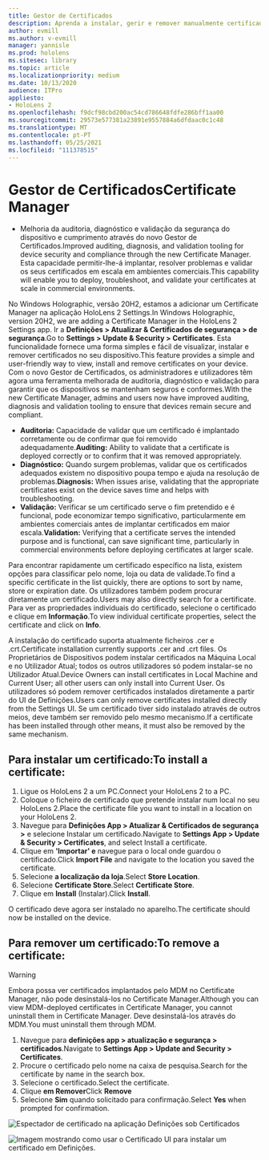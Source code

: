 ```yaml
---
title: Gestor de Certificados
description: Aprenda a instalar, gerir e remover manualmente certificados em dispositivos de realidade mista HoloLens 2.
author: evmill
ms.author: v-evmill
manager: yannisle
ms.prod: hololens
ms.sitesec: library
ms.topic: article
ms.localizationpriority: medium
ms.date: 10/13/2020
audience: ITPro
appliesto:
- HoloLens 2
ms.openlocfilehash: f9dcf98cbd200ac54cd786648fdfe286bff1aa00
ms.sourcegitcommit: 29573e577381a23891e9557884a6dfdaac0c1c48
ms.translationtype: MT
ms.contentlocale: pt-PT
ms.lasthandoff: 05/25/2021
ms.locfileid: "111378515"
---
```

# <a name="certificate-manager"></a><span data-ttu-id="a1445-103">Gestor de Certificados</span><span class="sxs-lookup"><span data-stu-id="a1445-103">Certificate Manager</span></span>

- <span data-ttu-id="a1445-104">Melhoria da auditoria, diagnóstico e validação da segurança do dispositivo e cumprimento através do novo Gestor de Certificados.</span><span class="sxs-lookup"><span data-stu-id="a1445-104">Improved auditing, diagnosis, and validation tooling for device security and compliance through the new Certificate Manager.</span></span> <span data-ttu-id="a1445-105">Esta capacidade permitir-lhe-á implantar, resolver problemas e validar os seus certificados em escala em ambientes comerciais.</span><span class="sxs-lookup"><span data-stu-id="a1445-105">This capability will enable you to deploy, troubleshoot, and validate your certificates at scale in commercial environments.</span></span>

<span data-ttu-id="a1445-106">No Windows Holographic, versão 20H2, estamos a adicionar um Certificate Manager na aplicação HoloLens 2 Settings.</span><span class="sxs-lookup"><span data-stu-id="a1445-106">In Windows Holographic, version 20H2, we are adding a Certificate Manager in the HoloLens 2 Settings app.</span></span> <span data-ttu-id="a1445-107">Ir a **Definições > Atualizar & Certificados de segurança > de segurança**.</span><span class="sxs-lookup"><span data-stu-id="a1445-107">Go to **Settings > Update & Security > Certificates**.</span></span> <span data-ttu-id="a1445-108">Esta funcionalidade fornece uma forma simples e fácil de visualizar, instalar e remover certificados no seu dispositivo.</span><span class="sxs-lookup"><span data-stu-id="a1445-108">This feature provides a simple and user-friendly way to view, install and remove certificates on your device.</span></span> <span data-ttu-id="a1445-109">Com o novo Gestor de Certificados, os administradores e utilizadores têm agora uma ferramenta melhorada de auditoria, diagnóstico e validação para garantir que os dispositivos se mantenham seguros e conformes.</span><span class="sxs-lookup"><span data-stu-id="a1445-109">With the new Certificate Manager, admins and users now have improved auditing, diagnosis and validation tooling to ensure that devices remain secure and compliant.</span></span> 

-   <span data-ttu-id="a1445-110">**Auditoria:** Capacidade de validar que um certificado é implantado corretamente ou de confirmar que foi removido adequadamente.</span><span class="sxs-lookup"><span data-stu-id="a1445-110">**Auditing:** Ability to validate that a certificate is deployed correctly or to confirm that it was removed appropriately.</span></span> 
-   <span data-ttu-id="a1445-111">**Diagnóstico:** Quando surgem problemas, validar que os certificados adequados existem no dispositivo poupa tempo e ajuda na resolução de problemas.</span><span class="sxs-lookup"><span data-stu-id="a1445-111">**Diagnosis:** When issues arise, validating that the appropriate certificates exist on the device saves time and helps with troubleshooting.</span></span> 
-   <span data-ttu-id="a1445-112">**Validação:** Verificar se um certificado serve o fim pretendido e é funcional, pode economizar tempo significativo, particularmente em ambientes comerciais antes de implantar certificados em maior escala.</span><span class="sxs-lookup"><span data-stu-id="a1445-112">**Validation:** Verifying that a certificate serves the intended purpose and is functional, can save significant time, particularly in commercial environments before deploying certificates at larger scale.</span></span>

<span data-ttu-id="a1445-113">Para encontrar rapidamente um certificado específico na lista, existem opções para classificar pelo nome, loja ou data de validade.</span><span class="sxs-lookup"><span data-stu-id="a1445-113">To find a specific certificate in the list quickly, there are options to sort by name, store or expiration date.</span></span> <span data-ttu-id="a1445-114">Os utilizadores também podem procurar diretamente um certificado.</span><span class="sxs-lookup"><span data-stu-id="a1445-114">Users may also directly search for a certificate.</span></span> <span data-ttu-id="a1445-115">Para ver as propriedades individuais do certificado, selecione o certificado e clique em **Informação**.</span><span class="sxs-lookup"><span data-stu-id="a1445-115">To view individual certificate properties, select the certificate and click on **Info**.</span></span> 

<span data-ttu-id="a1445-116">A instalação do certificado suporta atualmente ficheiros .cer e .crt.</span><span class="sxs-lookup"><span data-stu-id="a1445-116">Certificate installation currently supports .cer and .crt files.</span></span> <span data-ttu-id="a1445-117">Os Proprietários de Dispositivos podem instalar certificados na Máquina Local e no Utilizador Atual;  todos os outros utilizadores só podem instalar-se no Utilizador Atual.</span><span class="sxs-lookup"><span data-stu-id="a1445-117">Device Owners can install certificates in Local Machine and Current User;  all other users can only install into Current User.</span></span> <span data-ttu-id="a1445-118">Os utilizadores só podem remover certificados instalados diretamente a partir do UI de Definições.</span><span class="sxs-lookup"><span data-stu-id="a1445-118">Users can only remove certificates installed directly from the Settings UI.</span></span> <span data-ttu-id="a1445-119">Se um certificado tiver sido instalado através de outros meios, deve também ser removido pelo mesmo mecanismo.</span><span class="sxs-lookup"><span data-stu-id="a1445-119">If a certificate has been installed through other means, it must also be removed by the same mechanism.</span></span>

## <a name="to-install-a-certificate"></a><span data-ttu-id="a1445-120">Para instalar um certificado:</span><span class="sxs-lookup"><span data-stu-id="a1445-120">To install a certificate:</span></span> 

1.  <span data-ttu-id="a1445-121">Ligue os HoloLens 2 a um PC.</span><span class="sxs-lookup"><span data-stu-id="a1445-121">Connect your HoloLens 2 to a PC.</span></span>
1.  <span data-ttu-id="a1445-122">Coloque o ficheiro de certificado que pretende instalar num local no seu HoloLens 2.</span><span class="sxs-lookup"><span data-stu-id="a1445-122">Place the certificate file you want to install in a location on your HoloLens 2.</span></span>
1.  <span data-ttu-id="a1445-123">Navegue para **Definições App > Atualizar & Certificados de segurança >** e selecione Instalar um certificado.</span><span class="sxs-lookup"><span data-stu-id="a1445-123">Navigate to **Settings App > Update & Security > Certificates**, and select Install a certificate.</span></span>
1.  <span data-ttu-id="a1445-124">Clique em **'Importar' e** navegue para o local onde guardou o certificado.</span><span class="sxs-lookup"><span data-stu-id="a1445-124">Click **Import File** and navigate to the location you saved the certificate.</span></span>
1.  <span data-ttu-id="a1445-125">Selecione **a localização da loja**.</span><span class="sxs-lookup"><span data-stu-id="a1445-125">Select **Store Location**.</span></span>
1.  <span data-ttu-id="a1445-126">Selecione **Certificate Store**.</span><span class="sxs-lookup"><span data-stu-id="a1445-126">Select **Certificate Store**.</span></span>
1.  <span data-ttu-id="a1445-127">Clique em **Install** (Instalar).</span><span class="sxs-lookup"><span data-stu-id="a1445-127">Click **Install**.</span></span>

<span data-ttu-id="a1445-128">O certificado deve agora ser instalado no aparelho.</span><span class="sxs-lookup"><span data-stu-id="a1445-128">The certificate should now be installed on the device.</span></span>

## <a name="to-remove-a-certificate"></a><span data-ttu-id="a1445-129">Para remover um certificado:</span><span class="sxs-lookup"><span data-stu-id="a1445-129">To remove a certificate:</span></span> 
>[!WARNING]
> <span data-ttu-id="a1445-130">Embora possa ver certificados implantados pelo MDM no Certificate Manager, não pode desinstalá-los no Certificate Manager.</span><span class="sxs-lookup"><span data-stu-id="a1445-130">Although you can view MDM-deployed certificates in Certificate Manager, you cannot uninstall them in Certificate Manager.</span></span> <span data-ttu-id="a1445-131">Deve desinstalá-los através do MDM.</span><span class="sxs-lookup"><span data-stu-id="a1445-131">You must uninstall them through MDM.</span></span>
1. <span data-ttu-id="a1445-132">Navegue para **definições app > atualização e segurança > certificados**.</span><span class="sxs-lookup"><span data-stu-id="a1445-132">Navigate to **Settings App > Update and Security > Certificates**.</span></span>
1. <span data-ttu-id="a1445-133">Procure o certificado pelo nome na caixa de pesquisa.</span><span class="sxs-lookup"><span data-stu-id="a1445-133">Search for the certificate by name in the search box.</span></span>
1. <span data-ttu-id="a1445-134">Selecione o certificado.</span><span class="sxs-lookup"><span data-stu-id="a1445-134">Select the certificate.</span></span>
1. <span data-ttu-id="a1445-135">Clique **em Remover**</span><span class="sxs-lookup"><span data-stu-id="a1445-135">Click **Remove**</span></span>
1. <span data-ttu-id="a1445-136">Selecione **Sim** quando solicitado para confirmação.</span><span class="sxs-lookup"><span data-stu-id="a1445-136">Select **Yes** when prompted for confirmation.</span></span>



![Espectador de certificado na aplicação Definições sob Certificados](images/certificate-viewer-device.jpg)

![Imagem mostrando como usar o Certificado UI para instalar um certificado em Definições.](images/certificate-device-install.jpg)
